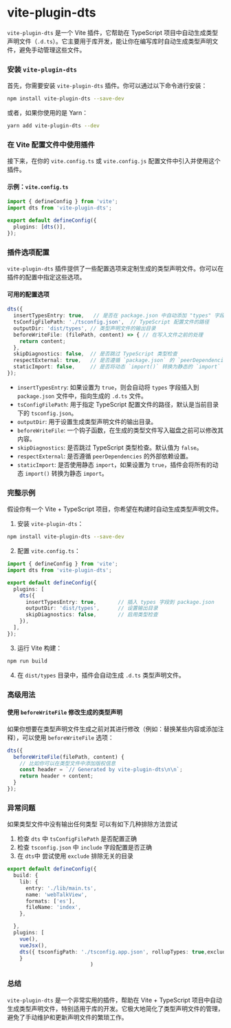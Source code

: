 # vite-plugin-dts

`vite-plugin-dts` 是一个 Vite 插件，它帮助在 TypeScript 项目中自动生成类型声明文件（`.d.ts`）。它主要用于库开发，能让你在编写库时自动生成类型声明文件，避免手动管理这些文件。

### 安装 `vite-plugin-dts`

首先，你需要安装 `vite-plugin-dts` 插件。你可以通过以下命令进行安装：

```bash
npm install vite-plugin-dts --save-dev
```

或者，如果你使用的是 Yarn：

```bash
yarn add vite-plugin-dts --dev
```

### 在 Vite 配置文件中使用插件

接下来，在你的 `vite.config.ts` 或 `vite.config.js` 配置文件中引入并使用这个插件。

#### 示例：`vite.config.ts`

```typescript
import { defineConfig } from 'vite';
import dts from 'vite-plugin-dts';

export default defineConfig({
  plugins: [dts()],
});
```

### 插件选项配置

`vite-plugin-dts` 插件提供了一些配置选项来定制生成的类型声明文件。你可以在插件的配置中指定这些选项。

#### 可用的配置选项

```typescript
dts({
  insertTypesEntry: true,   // 是否在 package.json 中自动添加 "types" 字段
  tsConfigFilePath: './tsconfig.json',  // TypeScript 配置文件的路径
  outputDir: 'dist/types', // 类型声明文件的输出目录
  beforeWriteFile: (filePath, content) => { // 在写入文件之前的处理
    return content;
  },
  skipDiagnostics: false,  // 是否跳过 TypeScript 类型检查
  respectExternal: true,   // 是否遵循 `package.json` 的 `peerDependencies` 设置
  staticImport: false,     // 是否将动态 `import()` 转换为静态的 `import` 语法
});
```

- `insertTypesEntry`: 如果设置为 `true`，则会自动将 `types` 字段插入到 `package.json` 文件中，指向生成的 `.d.ts` 文件。
- `tsConfigFilePath`: 用于指定 TypeScript 配置文件的路径，默认是当前目录下的 `tsconfig.json`。
- `outputDir`: 用于设置生成类型声明文件的输出目录。
- `beforeWriteFile`: 一个钩子函数，在生成的类型文件写入磁盘之前可以修改其内容。
- `skipDiagnostics`: 是否跳过 TypeScript 类型检查。默认值为 `false`。
- `respectExternal`: 是否遵循 `peerDependencies` 的外部依赖设置。
- `staticImport`: 是否使用静态 `import`，如果设置为 `true`，插件会将所有的动态 `import()` 转换为静态 `import`。

### 完整示例

假设你有一个 Vite + TypeScript 项目，你希望在构建时自动生成类型声明文件。

1. 安装 `vite-plugin-dts`：

```bash
npm install vite-plugin-dts --save-dev
```

2. 配置 `vite.config.ts`：

```typescript
import { defineConfig } from 'vite';
import dts from 'vite-plugin-dts';

export default defineConfig({
  plugins: [
    dts({
      insertTypesEntry: true,       // 插入 types 字段到 package.json
      outputDir: 'dist/types',      // 设置输出目录
      skipDiagnostics: false,       // 启用类型检查
    }),
  ],
});
```

3. 运行 Vite 构建：

```bash
npm run build
```

4. 在 `dist/types` 目录中，插件会自动生成 `.d.ts` 类型声明文件。

### 高级用法

#### 使用 `beforeWriteFile` 修改生成的类型声明

如果你想要在类型声明文件生成之前对其进行修改（例如：替换某些内容或添加注释），可以使用 `beforeWriteFile` 选项：

```typescript
dts({
  beforeWriteFile(filePath, content) {
    // 比如你可以在类型文件中添加版权信息
    const header = `// Generated by vite-plugin-dts\n\n`;
    return header + content;
  }
});
```

### 异常问题

如果类型文件中没有输出任何类型 可以有如下几种排除方法尝试

1. 检查 `dts` 中  `tsConfigFilePath` 是否配置正确
2. 检查 `tsconfig.json` 中 `include` 字段配置是否正确
3. 在 `dts`中 尝试使用 `exclude` 排除无关的目录

```typescript
export default defineConfig({
  build: {
    lib: {
      entry: './lib/main.ts',
      name: 'webTalkView',
      formats: ['es'],
      fileName: 'index',
    },

  },
  plugins: [
    vue(),
    vueJsx(),
    dts({ tsconfigPath: './tsconfig.app.json', rollupTypes: true,exclude: ['src/**/*'] }),]
	}
                           )
```

### 总结

`vite-plugin-dts` 是一个非常实用的插件，帮助在 Vite + TypeScript 项目中自动生成类型声明文件，特别适用于库的开发。它极大地简化了类型声明文件的管理，避免了手动维护和更新声明文件的繁琐工作。